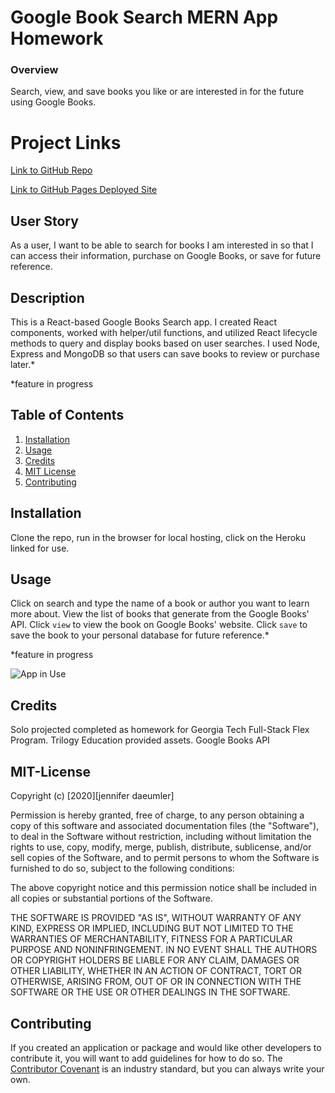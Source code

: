 # Google Book Search MERN App Homework

### Overview
Search, view, and save books you like or are interested in for the future using Google Books.

# Project Links
[Link to GitHub Repo](https://github.com/jenniferdaeumler/gt-mern-google-booksearch-app)

[Link to GitHub Pages Deployed Site](https://gt-mern-google-booksearch.herokuapp.com/)

## User Story
As a user, I want to be able to search for books I am interested in so that I can access their information, purchase on Google Books, or save for future reference.


## Description
This is a React-based Google Books Search app. I created React components, worked with helper/util functions, and utilized React lifecycle methods to query and display books based on user searches. I used Node, Express and MongoDB so that users can save books to review or purchase later.*

*feature in progress


## Table of Contents

1. [Installation](#installation)
2. [Usage](#usage)
3. [Credits](#credits)
4. [MIT License](#mit-license)
5. [Contributing](#contributing)

## Installation
Clone the repo, run in the browser for local hosting, click on the Heroku linked for use.  

## Usage
Click on search and type the name of a book or author you want to learn more about.  View the list of books that generate from the Google Books' API.  Click `view` to view the book on Google Books' website.  Click `save` to save the book to your personal database for future reference.*

*feature in progress

![App in Use](https://media3.giphy.com/media/Ici0j1pb3UJJ7jVbQ8/200w.webp)


## Credits

Solo projected completed as homework for Georgia Tech Full-Stack Flex Program.
Trilogy Education provided assets.
Google Books API

## MIT-License

Copyright (c) [2020][jennifer daeumler]

Permission is hereby granted, free of charge, to any person obtaining a copy
of this software and associated documentation files (the "Software"), to deal
in the Software without restriction, including without limitation the rights
to use, copy, modify, merge, publish, distribute, sublicense, and/or sell
copies of the Software, and to permit persons to whom the Software is
furnished to do so, subject to the following conditions:

The above copyright notice and this permission notice shall be included in all
copies or substantial portions of the Software.

THE SOFTWARE IS PROVIDED "AS IS", WITHOUT WARRANTY OF ANY KIND, EXPRESS OR
IMPLIED, INCLUDING BUT NOT LIMITED TO THE WARRANTIES OF MERCHANTABILITY,
FITNESS FOR A PARTICULAR PURPOSE AND NONINFRINGEMENT. IN NO EVENT SHALL THE
AUTHORS OR COPYRIGHT HOLDERS BE LIABLE FOR ANY CLAIM, DAMAGES OR OTHER
LIABILITY, WHETHER IN AN ACTION OF CONTRACT, TORT OR OTHERWISE, ARISING FROM,
OUT OF OR IN CONNECTION WITH THE SOFTWARE OR THE USE OR OTHER DEALINGS IN THE
SOFTWARE.

## Contributing

If you created an application or package and would like other developers to contribute it, you will want to add guidelines for how to do so. The [Contributor Covenant](https://www.contributor-covenant.org/) is an industry standard, but you can always write your own.